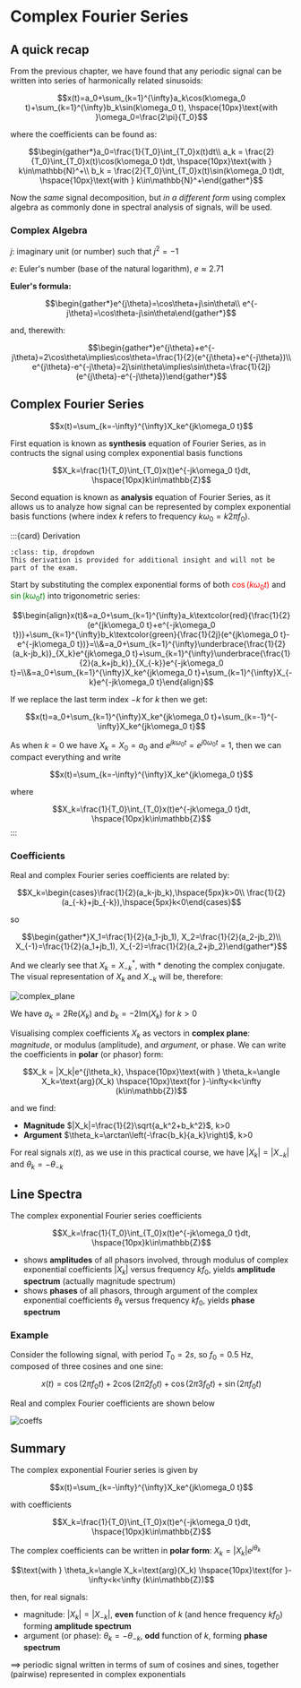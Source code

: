 # Complex Fourier Series

## A quick recap

From the previous chapter, we have found that any periodic signal can be written into series of harmonically related sinusoids:

$$x(t)=a_0+\sum_{k=1}^{\infty}a_k\cos(k\omega_0 t)+\sum_{k=1}^{\infty}b_k\sin(k\omega_0 t), \hspace{10px}\text{with }\omega_0=\frac{2\pi}{T_0}$$

where the coefficients can be found as:

$$\begin{gather*}a_0=\frac{1}{T_0}\int_{T_0}x(t)dt\\ a_k = \frac{2}{T_0}\int_{T_0}x(t)\cos(k\omega_0 t)dt, \hspace{10px}\text{with } k\in\mathbb{N}^+\\ b_k = \frac{2}{T_0}\int_{T_0}x(t)\sin(k\omega_0 t)dt, \hspace{10px}\text{with } k\in\mathbb{N}^+\end{gather*}$$

Now the _same_ signal decomposition, but _in a different form_ using complex algebra as commonly done in spectral analysis of signals, will be used.

### Complex Algebra

$j$: imaginary unit (or number) such that $j^2=-1$

$e$: Euler's number (base of the natural logarithm), $e\approx 2.71$

**Euler's formula:**

$$\begin{gather*}e^{j\theta}=\cos\theta+j\sin\theta\\ e^{-j\theta}=\cos\theta-j\sin\theta\end{gather*}$$

and, therewith:

$$\begin{gather*}e^{j\theta}+e^{-j\theta}=2\cos\theta\implies\cos\theta=\frac{1}{2}(e^{j\theta}+e^{-j\theta})\\ e^{j\theta}-e^{-j\theta}=2j\sin\theta\implies\sin\theta=\frac{1}{2j}(e^{j\theta}-e^{-j\theta})\end{gather*}$$

## Complex Fourier Series

$$x(t)=\sum_{k=-\infty}^{\infty}X_ke^{jk\omega_0 t}$$

First equation is known as **synthesis** equation of Fourier Series, as in contructs the signal using complex exponential basis functions

$$X_k=\frac{1}{T_0}\int_{T_0}x(t)e^{-jk\omega_0 t}dt, \hspace{10px}k\in\mathbb{Z}$$

Second equation is known as **analysis** equation of Fourier Series, as it allows us to analyze how signal can be represented by complex exponential basis functions (where index $k$ refers to frequency $k\omega_0=k2\pi f_0$).

:::{card} Derivation

```{admonition} MUDE Exam Information
:class: tip, dropdown
This derivation is provided for additional insight and will not be part of the exam.
```

Start by substituting the complex exponential forms of both <font color='red'>$\cos(k\omega_0 t)$</font> and <font color='green'>$\sin(k\omega_0 t)$</font> into trigonometric series:

$$\begin{align}x(t)&=a_0+\sum_{k=1}^{\infty}a_k\textcolor{red}{\frac{1}{2}(e^{jk\omega_0 t}+e^{-jk\omega_0 t})}+\sum_{k=1}^{\infty}b_k\textcolor{green}{\frac{1}{2j}(e^{jk\omega_0 t}-e^{-jk\omega_0 t})}=\\&=a_0+\sum_{k=1}^{\infty}\underbrace{\frac{1}{2}(a_k-jb_k)}_{X_k}e^{jk\omega_0 t}+\sum_{k=1}^{\infty}\underbrace{\frac{1}{2}(a_k+jb_k)}_{X_{-k}}e^{-jk\omega_0 t}=\\&=a_0+\sum_{k=1}^{\infty}X_ke^{jk\omega_0 t}+\sum_{k=1}^{\infty}X_{-k}e^{-jk\omega_0 t}\end{align}$$

If we replace the last term index $-k$ for $k$ then we get:

$$x(t)=a_0+\sum_{k=1}^{\infty}X_ke^{jk\omega_0 t}+\sum_{k=-1}^{-\infty}X_ke^{jk\omega_0 t}$$

As when $k=0$ we have $X_k=X_0=a_0$ and $e^{jk\omega_0 t}=e^{j0\omega_0 t}=1$, then we can compact everything and write

$$x(t)=\sum_{k=-\infty}^{\infty}X_ke^{jk\omega_0 t}$$

where

$$X_k=\frac{1}{T_0}\int_{T_0}x(t)e^{-jk\omega_0 t}dt, \hspace{10px}k\in\mathbb{Z}$$
:::

### Coefficients

Real and complex Fourier series coefficients are related by:

$$X_k=\begin{cases}\frac{1}{2}(a_k-jb_k),\hspace{5px}k>0\\ \frac{1}{2}(a_{-k}+jb_{-k}),\hspace{5px}k<0\end{cases}$$

so

$$\begin{gather*}X_1=\frac{1}{2}(a_1-jb_1), X_2=\frac{1}{2}(a_2-jb_2)\\ X_{-1}=\frac{1}{2}(a_1+jb_1), X_{-2}=\frac{1}{2}(a_2+jb_2)\end{gather*}$$

And we clearly see that $X_k=X^*_{-k}$, with $*$ denoting the complex conjugate. The visual representation of $X_k$ and $X_{-k}$ will be, therefore:

![complex_plane](https://files.mude.citg.tudelft.nl/complex_plane.png "complex_plane")

We have $a_k=2\text{Re}(X_k)$ and $b_k=-2\text{Im}(X_k)$ for $k>0$

Visualising complex coefficients $X_k$ as vectors in **complex plane**: *magnitude*, or modulus (amplitude), and *argument*, or phase. We can write the coefficients in **polar** (or phasor) form:

$$X_k = |X_k|e^{j\theta_k}, \hspace{10px}\text{with } \theta_k=\angle X_k=\text{arg}(X_k) \hspace{10px}\text{for }-\infty<k<\infty (k\in\mathbb{Z})$$

and we find:

* **Magnitude** $|X_k|=\frac{1}{2}\sqrt{a_k^2+b_k^2}$, k>0
* **Argument** $\theta_k=\arctan\left(-\frac{b_k}{a_k}\right)$, k>0

For real signals $x(t)$, as we use in this practical course, we have $|X_k|=|X_{-k}|$ and $\theta_k=-\theta_{-k}$

## Line Spectra

The complex exponential Fourier series coefficients

$$X_k=\frac{1}{T_0}\int_{T_0}x(t)e^{-jk\omega_0 t}dt, \hspace{10px}k\in\mathbb{Z}$$

* shows **amplitudes** of all phasors involved, through modulus of complex exponential coefficients $|X_k|$ versus frequency $kf_0$, yields **amplitude spectrum** (actually magnitude spectrum)
* shows **phases** of all phasors, through argument of the complex exponential coefficients $\theta_k$ versus frequency $kf_0$, yields **phase spectrum**

### Example

Consider the following signal, with period $T_0=2s$, so $f_0=0.5$ Hz, composed of three cosines and one sine:

$$x(t)=\cos(2\pi f_0t)+2\cos(2\pi 2f_0t)+\cos(2\pi 3f_0t)+\sin(2\pi f_0t)$$

Real and complex Fourier coefficients are shown below

![coeffs](https://files.mude.citg.tudelft.nl/coeffs.png "coeffs")

## Summary

The complex exponential Fourier series is given by

$$x(t)=\sum_{k=-\infty}^{\infty}X_ke^{jk\omega_0 t}$$

with coefficients

$$X_k=\frac{1}{T_0}\int_{T_0}x(t)e^{-jk\omega_0 t}dt, \hspace{10px}k\in\mathbb{Z}$$

The complex coefficients can be written in **polar form**: $X_k=|X_k|e^{j\theta_k}$

$$\text{with } \theta_k=\angle X_k=\text{arg}(X_k) \hspace{10px}\text{for }-\infty<k<\infty (k\in\mathbb{Z})$$

then, for real signals:

* magnitude: $|X_k|=|X_{-k}|$, **even** function of $k$ (and hence frequency $kf_0$) forming **amplitude spectrum**
* argument (or phase): $\theta_k=-\theta_{-k}$, **odd** function of $k$, forming **phase spectrum**

$\implies$ periodic signal written in terms of sum of cosines and sines, together (pairwise) represented in complex exponentials
